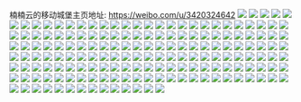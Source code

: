 楠楠云的移动城堡主页地址: https://weibo.com/u/3420324642 
![](https://wx4.sinaimg.cn/mw2000/cbde0322ly1h9cjqthfakj22c0340npf.jpg) 
![](https://wx4.sinaimg.cn/mw2000/cbde0322ly1h9cjqx7gavj21iw216e81.jpg) 
![](https://wx4.sinaimg.cn/mw2000/cbde0322ly1h9cjr05205j21rz35ru0y.jpg) 
![](https://wx4.sinaimg.cn/mw2000/cbde0322ly1h9cjt4yf4hj20p10p1gri.jpg) 
![](https://wx4.sinaimg.cn/mw2000/cbde0322ly1h9cjr67oudj22c0340u0y.jpg) 
![](https://wx4.sinaimg.cn/mw2000/cbde0322ly1h9cjr3q97fj22c03407wj.jpg) 
![](https://wx4.sinaimg.cn/mw2000/cbde0322ly1h9986zs2l9j21mk2w3npd.jpg) 
![](https://wx4.sinaimg.cn/mw2000/cbde0322ly1h9830x0lj1j21qy33x4qr.jpg) 
![](https://wx4.sinaimg.cn/mw2000/cbde0322ly1h98314i40cj21qy33x7wj.jpg) 
![](https://wx4.sinaimg.cn/mw2000/cbde0322ly1h960zx5ie3j22c0340kjl.jpg) 
![](https://wx4.sinaimg.cn/mw2000/cbde0322ly1h8wmiqr7zdj20u01sxwlk.jpg) 
![](https://wx4.sinaimg.cn/mw2000/cbde0322ly1h8l1cxt2qij21rz35re82.jpg) 
![](https://wx4.sinaimg.cn/mw2000/cbde0322ly1h8l1gllevlj21p330lhdu.jpg) 
![](https://wx4.sinaimg.cn/mw2000/cbde0322ly1h8kq2ju1qvj20wi1jltea.jpg) 
![](https://wx4.sinaimg.cn/mw2000/cbde0322ly1h8e60j72mvj20wi1ycalz.jpg) 
![](https://wx4.sinaimg.cn/mw2000/cbde0322ly1h8e60jmrl0j20wi1yc0v4.jpg) 
![](https://wx4.sinaimg.cn/mw2000/cbde0322ly1h8e60i2suxj20wi1yc49z.jpg) 
![](https://wx4.sinaimg.cn/mw2000/cbde0322ly1h8e60k0yr5j20wi1yck2j.jpg) 
![](https://wx4.sinaimg.cn/mw2000/cbde0322ly1h8dw8uuh0gj20wi0aaq4l.jpg) 
![](https://wx4.sinaimg.cn/mw2000/cbde0322ly1h8bzynfkzhj225g2v9b2a.jpg) 
![](https://wx4.sinaimg.cn/mw2000/cbde0322ly1h893tsuoyfj21660sgdvn.jpg) 
![](https://wx4.sinaimg.cn/mw2000/cbde0322ly1h893tsc96yj211i1e07jh.jpg) 
![](https://wx4.sinaimg.cn/mw2000/cbde0322ly1h893ttgu6fj216o0sg4dh.jpg) 
![](https://wx4.sinaimg.cn/mw2000/cbde0322ly1h889vu6v90j21jk2bdx62.jpg) 
![](https://wx4.sinaimg.cn/mw2000/cbde0322ly1h889vupzr2j20p00xcn3y.jpg) 
![](https://wx4.sinaimg.cn/mw2000/cbde0322ly1h889vs9zjmj216o1kwald.jpg) 
![](https://wx4.sinaimg.cn/mw2000/cbde0322ly1h889vv20umj20p00xcq82.jpg) 
![](https://wx4.sinaimg.cn/mw2000/cbde0322ly1h83vj4kc36j22c03401kz.jpg) 
![](https://wx4.sinaimg.cn/mw2000/cbde0322ly1h7zy9dhz5wj20wg15ygpz.jpg) 
![](https://wx4.sinaimg.cn/mw2000/cbde0322ly1h7vs3oylz6j22bm35sb2a.jpg) 
![](https://wx4.sinaimg.cn/mw2000/cbde0322ly1h7vs3t14qnj22bt35se82.jpg) 
![](https://wx4.sinaimg.cn/mw2000/cbde0322ly1h7vs3r2nvij22c0340npe.jpg) 
![](https://wx4.sinaimg.cn/mw2000/cbde0322ly1h7vnk5z5axj225e2804qq.jpg) 
![](https://wx4.sinaimg.cn/mw2000/cbde0322ly1h7pur0hlz2j20u01hcgtq.jpg) 
![](https://wx4.sinaimg.cn/mw2000/cbde0322ly1h7purj5i72j21900u0tci.jpg) 
![](https://wx4.sinaimg.cn/mw2000/cbde0322ly1h7pustwc8xj20jq0t6gp9.jpg) 
![](https://wx4.sinaimg.cn/mw2000/cbde0322ly1h7ocix6ofwj22yo280e83.jpg) 
![](https://wx4.sinaimg.cn/mw2000/cbde0322ly1h7ocj1ualsj20sg1kw7wh.jpg) 
![](https://wx4.sinaimg.cn/mw2000/cbde0322ly1h7ocixoqyaj20tz0tzwj4.jpg) 
![](https://wx4.sinaimg.cn/mw2000/cbde0322ly1h7ociztdlhj228s28sb2b.jpg) 
![](https://wx4.sinaimg.cn/mw2000/cbde0322ly1h7ocj4su0xj21sv2ehkjl.jpg) 
![](https://wx4.sinaimg.cn/mw2000/cbde0322ly1h7ocjehhbnj20sg1kw1kx.jpg) 
![](https://wx4.sinaimg.cn/mw2000/cbde0322ly1h7ocj3wjcvj20sg1kv4qp.jpg) 
![](https://wx4.sinaimg.cn/mw2000/cbde0322ly1h7ocjcjq34j22c02c07wj.jpg) 
![](https://wx4.sinaimg.cn/mw2000/cbde0322ly1h7ocittmvxj21qz2mhkjm.jpg) 
![](https://wx4.sinaimg.cn/mw2000/cbde0322ly1h7jprsaldij22c0340npe.jpg) 
![](https://wx4.sinaimg.cn/mw2000/cbde0322ly1h7g9gf8x4fj20u01syqdg.jpg) 
![](https://wx4.sinaimg.cn/mw2000/cbde0322ly1h7g9g1q1d5j20u01syjyc.jpg) 
![](https://wx4.sinaimg.cn/mw2000/cbde0322ly1h7fka3v6arj22202qo4qr.jpg) 
![](https://wx4.sinaimg.cn/mw2000/cbde0322ly1h7fka02t8zj20wi16x76s.jpg) 
![](https://wx4.sinaimg.cn/mw2000/cbde0322ly1h7fka0il4ij20hg0v174z.jpg) 
![](https://wx4.sinaimg.cn/mw2000/cbde0322ly1h7fka9uk3zj22c03407nt.jpg) 
![](https://wx4.sinaimg.cn/mw2000/cbde0322ly1h7fkabw6e0j20ww1dcqgx.jpg) 
![](https://wx4.sinaimg.cn/mw2000/cbde0322ly1h7fkajv4xwj20ww1dcwjm.jpg) 
![](https://wx4.sinaimg.cn/mw2000/cbde0322ly1h7fk9zmj0xj22c03404mm.jpg) 
![](https://wx4.sinaimg.cn/mw2000/cbde0322ly1h7fkaba0rgj20ww1dc1ci.jpg) 
![](https://wx4.sinaimg.cn/mw2000/cbde0322ly1h7fkachifvj20ww1dcn75.jpg) 
![](https://wx4.sinaimg.cn/mw2000/cbde0322ly1h7fkacy1phj20ww1dcalw.jpg) 
![](https://wx4.sinaimg.cn/mw2000/cbde0322ly1h7fkadwbgnj20ww1dcal2.jpg) 
![](https://wx4.sinaimg.cn/mw2000/cbde0322ly1h7fkaio00pj20ww1dcdi5.jpg) 
![](https://wx4.sinaimg.cn/mw2000/cbde0322ly1h7fkaj9h6ej20ww1dcgrn.jpg) 
![](https://wx4.sinaimg.cn/mw2000/cbde0322ly1h7fkaak6wrj20ww1dc4is.jpg) 
![](https://wx4.sinaimg.cn/mw2000/cbde0322ly1h7f06pq52kj20wi1m2aje.jpg) 
![](https://wx4.sinaimg.cn/mw2000/cbde0322ly1h7com98pxqj228r28rq78.jpg) 
![](https://wx4.sinaimg.cn/mw2000/cbde0322ly1h7comalwevj22c02c0u0x.jpg) 
![](https://wx4.sinaimg.cn/mw2000/cbde0322ly1h7comdgqamj228s28skjl.jpg) 
![](https://wx4.sinaimg.cn/mw2000/cbde0322ly1h7combw7e4j2248248ard.jpg) 
![](https://wx4.sinaimg.cn/mw2000/cbde0322ly1h7asa2rfawj20of0iy3ym.jpg) 
![](https://wx4.sinaimg.cn/mw2000/cbde0322ly1h78ggumzm2j22c02c0go7.jpg) 
![](https://wx4.sinaimg.cn/mw2000/cbde0322ly1h78ggx3nhfj22c02c0wq6.jpg) 
![](https://wx4.sinaimg.cn/mw2000/cbde0322ly1h7559tgsmkj223s2t2x6p.jpg) 
![](https://wx4.sinaimg.cn/mw2000/cbde0322ly1h6zzb5nfnyj22c0340hdt.jpg) 
![](https://wx4.sinaimg.cn/mw2000/cbde0322ly1h6zzb7wunbj22c03401ky.jpg) 
![](https://wx4.sinaimg.cn/mw2000/cbde0322ly1h6zzb6d39sj20ww1dctl1.jpg) 
![](https://wx4.sinaimg.cn/mw2000/cbde0322ly1h6zzb96ul4j20pg198440.jpg) 
![](https://wx4.sinaimg.cn/mw2000/cbde0322ly1h6zzb8rspbj20rr1dctdd.jpg) 
![](https://wx4.sinaimg.cn/mw2000/cbde0322ly1h6zzb9pdfhj21ex2ijqof.jpg) 
![](https://wx4.sinaimg.cn/mw2000/cbde0322ly1h6zzb8cjsvj20pa18yjwc.jpg) 
![](https://wx4.sinaimg.cn/mw2000/cbde0322ly1h6zzdmc9a7j20g00sgmzc.jpg) 
![](https://wx4.sinaimg.cn/mw2000/cbde0322ly1h6zzb72kn8j20ww1dck5y.jpg) 
![](https://wx4.sinaimg.cn/mw2000/cbde0322ly1h6yykaxclhj21940u2dnw.jpg) 
![](https://wx4.sinaimg.cn/mw2000/cbde0322ly1h6yyiz6t3oj21dc0wwq4f.jpg) 
![](https://wx4.sinaimg.cn/mw2000/cbde0322ly1h6yyj0gj8gj21dc0wwtd4.jpg) 
![](https://wx4.sinaimg.cn/mw2000/cbde0322ly1h6yyj1ca86j21dc0ww3zh.jpg) 
![](https://wx4.sinaimg.cn/mw2000/cbde0322ly1h6yyj1vxewj21db0v2mzv.jpg) 
![](https://wx4.sinaimg.cn/mw2000/cbde0322ly1h6yyj26edkj21dc0wwtan.jpg) 
![](https://wx4.sinaimg.cn/mw2000/cbde0322ly1h6yyizo8wjj21dc0wwk12.jpg) 
![](https://wx4.sinaimg.cn/mw2000/cbde0322ly1h6yyj3a965j21dc0ww16z.jpg) 
![](https://wx4.sinaimg.cn/mw2000/cbde0322ly1h6yyj1kz6uj21dc0ww12k.jpg) 
![](https://wx4.sinaimg.cn/mw2000/cbde0322ly1h6y7j6v86ej20u0140afx.jpg) 
![](https://wx4.sinaimg.cn/mw2000/cbde0322ly1h6y57x5l76j20u00u0q9g.jpg) 
![](https://wx4.sinaimg.cn/mw2000/cbde0322ly1h6y57ye77mj21400u0q7o.jpg) 
![](https://wx4.sinaimg.cn/mw2000/cbde0322ly1h6y5cv28frj20u00u0wiv.jpg) 
![](https://wx4.sinaimg.cn/mw2000/cbde0322ly1h6y5cy4jfzj20u00u0461.jpg) 
![](https://wx4.sinaimg.cn/mw2000/cbde0322ly1h6y5cu7ykjj20u0140k1s.jpg) 
![](https://wx4.sinaimg.cn/mw2000/cbde0322ly1h6y7j3xl7dj20u0140t9l.jpg) 
![](https://wx4.sinaimg.cn/mw2000/cbde0322ly1h6y7j4f1s2j20u00u0doi.jpg) 
![](https://wx4.sinaimg.cn/mw2000/cbde0322ly1h6y7j4s6vtj20u00u0wm7.jpg) 
![](https://wx4.sinaimg.cn/mw2000/cbde0322ly1h6y7j51tuuj20u0140tix.jpg) 
![](https://wx4.sinaimg.cn/mw2000/cbde0322ly1h6y7j5ajcqj20u0140n4t.jpg) 
![](https://wx4.sinaimg.cn/mw2000/cbde0322ly1h6y7j5i72rj20u0140n2x.jpg) 
![](https://wx4.sinaimg.cn/mw2000/cbde0322ly1h6y7j3kqmsj20u00u0jv9.jpg) 
![](https://wx4.sinaimg.cn/mw2000/cbde0322ly1h6y57w6ed1j20u00u00xc.jpg) 
![](https://wx4.sinaimg.cn/mw2000/cbde0322ly1h6y7j5vblzj20u0140wiz.jpg) 
![](https://wx4.sinaimg.cn/mw2000/cbde0322ly1h6y7j6awd2j20u00u07b3.jpg) 
![](https://wx4.sinaimg.cn/mw2000/cbde0322ly1h6y7j6nf4uj20u00u0tf1.jpg) 
![](https://wx4.sinaimg.cn/mw2000/cbde0322ly1h6y7j75hp9j20u00u0dpy.jpg) 
![](https://wx4.sinaimg.cn/mw2000/cbde0322ly1h6iw0ezg7zj20pg199gqx.jpg) 
![](https://wx4.sinaimg.cn/mw2000/cbde0322ly1h6iw0ed3rvj20pp19pgrt.jpg) 
![](https://wx4.sinaimg.cn/mw2000/cbde0322ly1h6iv2k5or0j20u01400wq.jpg) 
![](https://wx4.sinaimg.cn/mw2000/cbde0322ly1h6iv2j4spuj20u0140tbt.jpg) 
![](https://wx4.sinaimg.cn/mw2000/cbde0322ly1h6iv2ltch7j20u01hcamm.jpg) 
![](https://wx4.sinaimg.cn/mw2000/cbde0322ly1h6iv2ijre5j20u01hewjg.jpg) 
![](https://wx4.sinaimg.cn/mw2000/cbde0322ly1h6iv2fveepj20u01hcdou.jpg) 
![](https://wx4.sinaimg.cn/mw2000/cbde0322ly1h66hnj90ytj20u01syahg.jpg) 
![](https://wx4.sinaimg.cn/mw2000/cbde0322ly1h66hnb73ajj20u01syn4j.jpg) 
![](https://wx4.sinaimg.cn/mw2000/cbde0322ly1h66hnzk25aj20u01syjys.jpg) 
![](https://wx4.sinaimg.cn/mw2000/cbde0322ly1h66henubrqj20u01hcwie.jpg) 
![](https://wx4.sinaimg.cn/mw2000/cbde0322ly1h668qh9i6mj20u0190h3s.jpg) 
![](https://wx4.sinaimg.cn/mw2000/cbde0322ly1h665akuyhrj20wi1yc46a.jpg) 
![](https://wx4.sinaimg.cn/mw2000/cbde0322ly1h641vepcyfj20wi1ych5w.jpg) 
![](https://wx4.sinaimg.cn/mw2000/cbde0322ly1h63vb777k3j20wi1yc1kx.jpg) 
![](https://wx4.sinaimg.cn/mw2000/cbde0322ly1h61togsi61j21ln202e81.jpg) 
![](https://wx4.sinaimg.cn/mw2000/cbde0322ly1h61toqeccqj21r0340b2a.jpg) 
![](https://wx4.sinaimg.cn/mw2000/cbde0322ly1h5w45ahethj21p230k1ky.jpg) 
![](https://wx4.sinaimg.cn/mw2000/cbde0322ly1h5w458aypij21ao2ayhal.jpg) 
![](https://wx4.sinaimg.cn/mw2000/cbde0322ly1h5w457487jj21l12tdu0x.jpg) 
![](https://wx4.sinaimg.cn/mw2000/cbde0322ly1h5u959d0xwj20sg0ry75n.jpg) 
![](https://wx4.sinaimg.cn/mw2000/cbde0322ly1h5se2ubt64j22c02c0e0t.jpg) 
![](https://wx4.sinaimg.cn/mw2000/cbde0322ly1h5se37h9zjj20u00u0129.jpg) 
![](https://wx4.sinaimg.cn/mw2000/cbde0322ly1h5r8h3irs8j20wi1ycqv5.jpg) 
![](https://wx4.sinaimg.cn/mw2000/cbde0322ly1h5r8h5r7doj20wi1ycqv5.jpg) 
![](https://wx4.sinaimg.cn/mw2000/cbde0322ly1h5r8h6f4umj20u01sxng0.jpg) 
![](https://wx4.sinaimg.cn/mw2000/cbde0322ly1h5pxhu5yzwj21oo2zub2b.jpg) 
![](https://wx4.sinaimg.cn/mw2000/cbde0322ly1h5pxhvxvyyj21qy33x7wi.jpg) 
![](https://wx4.sinaimg.cn/mw2000/cbde0322ly1h5njhim4eij20u00u0tjp.jpg) 
![](https://wx4.sinaimg.cn/mw2000/cbde0322ly1h5njfu8smuj20tu0tuti9.jpg) 
![](https://wx4.sinaimg.cn/mw2000/cbde0322ly1h5njh01r0gj20q71300wt.jpg) 
![](https://wx4.sinaimg.cn/mw2000/cbde0322ly1h5k5b41jd1j2340340kjm.jpg) 
![](https://wx4.sinaimg.cn/mw2000/cbde0322ly1h59lvpn7ajj20wi1ycqub.jpg) 
![](https://wx4.sinaimg.cn/mw2000/cbde0322ly1h4z9vsrgydj22c02c04qr.jpg) 
![](https://wx4.sinaimg.cn/mw2000/cbde0322ly1h4z9w12t7wj20wi1ycn9f.jpg) 
![](https://wx4.sinaimg.cn/mw2000/cbde0322ly1h4za1cfbhaj20wi1ycwtg.jpg) 
![](https://wx4.sinaimg.cn/mw2000/cbde0322ly1h4z9vobg4kj235b340qv9.jpg) 
![](https://wx4.sinaimg.cn/mw2000/cbde0322ly1h4za1a9byqj20wi1yc195.jpg) 
![](https://wx4.sinaimg.cn/mw2000/cbde0322ly1h4za2gtengj20wi1ycnpd.jpg) 
![](https://wx4.sinaimg.cn/mw2000/cbde0322ly1h4za335lcej20wi1ycnpd.jpg) 
![](https://wx4.sinaimg.cn/mw2000/cbde0322ly1h4h2zf6di6j22c03401ky.jpg) 
![](https://wx4.sinaimg.cn/mw2000/cbde0322ly1h4h2z65274j22c03404qr.jpg) 
![](https://wx4.sinaimg.cn/mw2000/cbde0322ly1h4h2zd3mlnj22c03404qq.jpg) 
![](https://wx4.sinaimg.cn/mw2000/cbde0322ly1h4h2zaleeuj22c0340e83.jpg) 
![](https://wx4.sinaimg.cn/mw2000/cbde0322ly1h49um7dti1j22c0340e84.jpg) 
![](https://wx4.sinaimg.cn/mw2000/cbde0322ly1h49um8g2pcj22c0340u0y.jpg) 
![](https://wx4.sinaimg.cn/mw2000/cbde0322ly1h49um5livoj22c0340npf.jpg) 
![](https://wx4.sinaimg.cn/mw2000/cbde0322ly1h49um9nvyuj22c0340x6r.jpg) 
![](https://wx4.sinaimg.cn/mw2000/cbde0322ly1h46kq77vz9j20qo0ybadq.jpg) 
![](https://wx4.sinaimg.cn/mw2000/cbde0322ly1h46kpento1j20qo10577w.jpg) 
![](https://wx4.sinaimg.cn/mw2000/cbde0322gy1h45kbedy2mj22172kue81.jpg) 
![](https://wx4.sinaimg.cn/mw2000/cbde0322ly1h427rv8z1kj20u01sygur.jpg) 
![](https://wx4.sinaimg.cn/mw2000/cbde0322ly1h427rvvelyj20u018lwl6.jpg) 
![](https://wx4.sinaimg.cn/mw2000/cbde0322ly1h427rz7czqj20u01sy7cg.jpg) 
![](https://wx4.sinaimg.cn/mw2000/cbde0322ly1h427rte1ivj20u01hcqb5.jpg) 
![](https://wx4.sinaimg.cn/mw2000/cbde0322gy1h3tzpgozihj20u0140ahu.jpg) 
![](https://wx4.sinaimg.cn/mw2000/cbde0322gy1h3t0znlsrcj222g2raqv5.jpg) 
![](https://wx4.sinaimg.cn/mw2000/cbde0322gy1h3t0zquhe8j20wi1yc4qp.jpg) 
![](https://wx4.sinaimg.cn/mw2000/cbde0322ly1h3ru0z5efjj22dc35se81.jpg) 
![](https://wx4.sinaimg.cn/mw2000/cbde0322ly1h3ru16d3l3j20sg3idwxm.jpg) 
![](https://wx4.sinaimg.cn/mw2000/cbde0322ly1h3ru0wibg7j22c02c0x6p.jpg) 
![](https://wx4.sinaimg.cn/mw2000/cbde0322ly1h3ru154blvj22c02c0kjm.jpg) 
